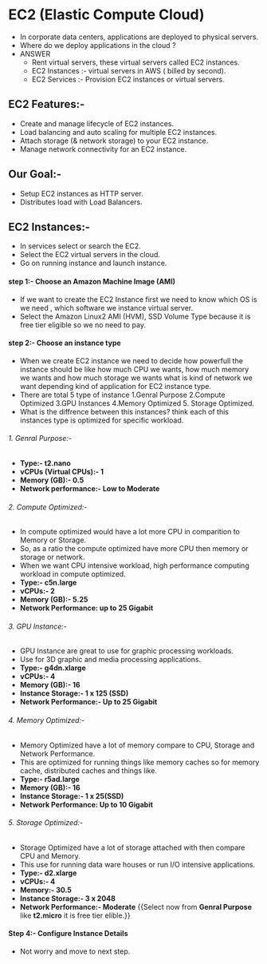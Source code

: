 # EC2 (Elastic Compute Cloud)
- In corporate data centers, applications are deployed to physical servers.
- Where do we deploy applications in the cloud ?
- ANSWER
  - Rent virtual servers, these virtual servers called EC2 instances.
  - EC2 Instances :- virtual servers in AWS ( billed by second).
  - EC2 Services :- Provision EC2 instances or virtual servers.
## EC2 Features:-
- Create and manage lifecycle of EC2 instances.
- Load balancing and auto scaling for multiple EC2 instances.
- Attach storage (& network storage) to your EC2 instance.
- Manage network connectivity for an EC2 instance.
## Our Goal:-
- Setup EC2 instances as HTTP server.
- Distributes load with Load Balancers.
## EC2 Instances:-
- In services select or search the EC2.
- Select the EC2 virtual servers in the cloud.
- Go on running instance and launch instance.
#### step 1:- Choose an Amazon Machine Image (AMI)
  - If we want to create the EC2 Instance first we need to know which OS is we need , which software we instance virtual server.
  - Select the Amazon Linux2 AMI (HVM), SSD Volume Type because it is free tier eligible so we no need to pay.
#### step 2:- Choose an instance type
  - When we create EC2 instance we need to decide how powerfull the instance should be like how much CPU we wants, how much memory we wants and how much storage we wants what is kind of network we want depending kind of application for EC2 instance type. 
  - There are total 5 type of instance 1.Genral Purpose 2.Compute Optimized 3.GPU Instances 4.Memory Optimized 5. Storage Optimized.
  - What is the diffrence between this instances? think each of this instances type is optimized for specific workload.
  ###### 1. Genral Purpose:- 
   - **Type:- t2.nano**
   - **vCPUs (Virtual CPUs):- 1**
   - **Memory (GB):-  0.5**
   - **Network performance:-  Low to Moderate**
  ###### 2. Compute Optimized:-
   - In compute optimized would have a lot more CPU in comparition to Memory or Storage.
   - So, as a ratio the compute optimized have more CPU then memory or storage or network.
   - When we want CPU intensive workload, high performance computing workload in compute optimized.
   - **Type:- c5n.large**
   - **vCPUs:- 2**
   - **Memory (GB):- 5.25**
   - **Network Performance: up to 25 Gigabit**
  ###### 3. GPU Instance:-
   - GPU Instance are great to use for graphic processing workloads.
   - Use for 3D graphic and media processing applications.
   - **Type:- g4dn.xlarge**
   - **vCPUs:- 4**
   - **Memory (GB):- 16**
   - **Instance Storage:- 1 x 125 (SSD)**
   - **Network Performance:- Up to 25 Gigabit**
  ###### 4. Memory Optimized:-
   - Memory Optimized have a lot of memory compare to CPU, Storage and Network Performance.
   - This are optimized for running things like memory caches so for memory cache, distributed caches and things like.
   - **Type:- r5ad.large**
   - **Memory (GB):- 16**
   - **Instance Storage:- 1 x 25(SSD)**
   - **Network Performance: Up to 10 Gigabit**
  ###### 5. Storage Optimized:-
   - Storage Optimized have a lot of storage attached with then compare CPU and Memory.
   - This use for running data ware houses or run I/O intensive applications.
   - **Type:- d2.xlarge**
   - **vCPUs:- 4**
   - **Memory:- 30.5**
   - **Instance Storage:- 3 x 2048**
   - **Network Performance:- Moderate**
{{Select now from **Genral Purpose** like **t2.micro** it is free tier elible.}}
#### Step 4:- Configure Instance Details
  - Not worry and move to next step.
